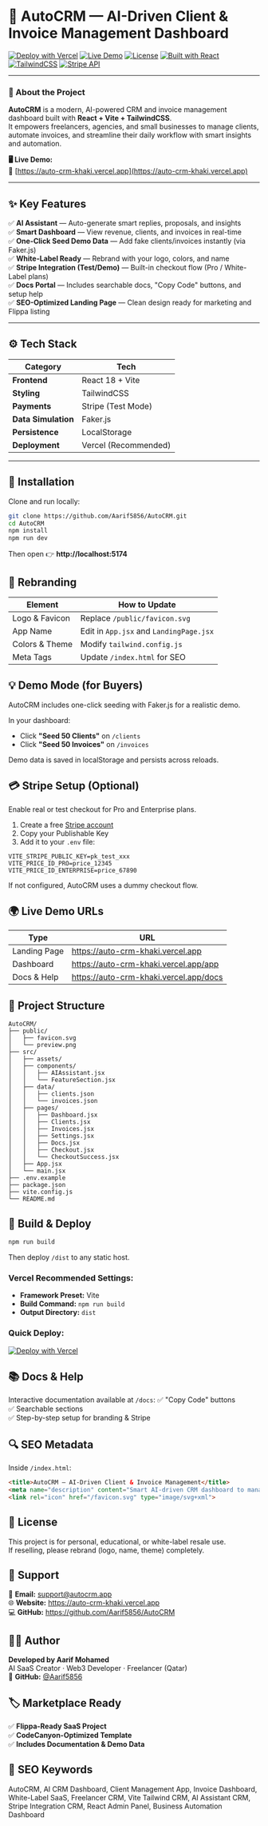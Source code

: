 # 🚀 AutoCRM — AI-Driven Client & Invoice Management Dashboard  

[![Deploy with Vercel](https://vercel.com/button)](https://vercel.com/new/clone?repository-url=https://github.com/Aarif5856/AutoCRM)
[![Live Demo](https://img.shields.io/badge/Live_Demo-https://auto--crm--khaki.vercel.app-blue?style=flat-square)](https://auto-crm-khaki.vercel.app)
[![License](https://img.shields.io/badge/License-MIT-green?style=flat-square)](#license)
[![Built with React](https://img.shields.io/badge/Built%20with-React-61DAFB?style=flat-square&logo=react)](https://react.dev/)
[![TailwindCSS](https://img.shields.io/badge/Styled%20with-TailwindCSS-38B2AC?style=flat-square&logo=tailwindcss)](https://tailwindcss.com/)
[![Stripe API](https://img.shields.io/badge/Payments-Stripe-626CD9?style=flat-square&logo=stripe)](https://stripe.com)

---

### 🧠 About the Project
**AutoCRM** is a modern, AI-powered CRM and invoice management dashboard built with **React + Vite + TailwindCSS**.  
It empowers freelancers, agencies, and small businesses to manage clients, automate invoices, and streamline their daily workflow with smart insights and automation.  

**🖥 Live Demo:**  
🔗 [https://auto-crm-khaki.vercel.app](https://auto-crm-khaki.vercel.app)

---

## ✨ Key Features  

✅ **AI Assistant** — Auto-generate smart replies, proposals, and insights  
✅ **Smart Dashboard** — View revenue, clients, and invoices in real-time  
✅ **One-Click Seed Demo Data** — Add fake clients/invoices instantly (via Faker.js)  
✅ **White-Label Ready** — Rebrand with your logo, colors, and name  
✅ **Stripe Integration (Test/Demo)** — Built-in checkout flow (Pro / White-Label plans)  
✅ **Docs Portal** — Includes searchable docs, "Copy Code" buttons, and setup help  
✅ **SEO-Optimized Landing Page** — Clean design ready for marketing and Flippa listing  

---

## ⚙️ Tech Stack  

| Category | Tech |
|-----------|------|
| **Frontend** | React 18 + Vite |
| **Styling** | TailwindCSS |
| **Payments** | Stripe (Test Mode) |
| **Data Simulation** | Faker.js |
| **Persistence** | LocalStorage |
| **Deployment** | Vercel (Recommended) |

---

## 💾 Installation  

Clone and run locally:  
```bash
git clone https://github.com/Aarif5856/AutoCRM.git
cd AutoCRM
npm install
npm run dev
```

Then open 👉 **http://localhost:5174**

## 🎨 Rebranding

| Element        | How to Update                           |
| -------------- | --------------------------------------- |
| Logo & Favicon | Replace `/public/favicon.svg`           |
| App Name       | Edit in `App.jsx` and `LandingPage.jsx` |
| Colors & Theme | Modify `tailwind.config.js`             |
| Meta Tags      | Update `/index.html` for SEO            |

## 💡 Demo Mode (for Buyers)

AutoCRM includes one-click seeding with Faker.js for a realistic demo.

In your dashboard:
- Click **"Seed 50 Clients"** on `/clients`
- Click **"Seed 50 Invoices"** on `/invoices`

Demo data is saved in localStorage and persists across reloads.

## 💳 Stripe Setup (Optional)

Enable real or test checkout for Pro and Enterprise plans.

1. Create a free [Stripe account](https://stripe.com)
2. Copy your Publishable Key
3. Add it to your `.env` file:

```env
VITE_STRIPE_PUBLIC_KEY=pk_test_xxx
VITE_PRICE_ID_PRO=price_12345
VITE_PRICE_ID_ENTERPRISE=price_67890
```

If not configured, AutoCRM uses a dummy checkout flow.

## 🌍 Live Demo URLs

| Type | URL |
|------|-----|
| Landing Page | https://auto-crm-khaki.vercel.app |
| Dashboard | https://auto-crm-khaki.vercel.app/app |
| Docs & Help | https://auto-crm-khaki.vercel.app/docs |

## 🧩 Project Structure

```
AutoCRM/
├── public/
│   ├── favicon.svg
│   └── preview.png
├── src/
│   ├── assets/
│   ├── components/
│   │   ├── AIAssistant.jsx
│   │   └── FeatureSection.jsx
│   ├── data/
│   │   ├── clients.json
│   │   └── invoices.json
│   ├── pages/
│   │   ├── Dashboard.jsx
│   │   ├── Clients.jsx
│   │   ├── Invoices.jsx
│   │   ├── Settings.jsx
│   │   ├── Docs.jsx
│   │   ├── Checkout.jsx
│   │   └── CheckoutSuccess.jsx
│   ├── App.jsx
│   └── main.jsx
├── .env.example
├── package.json
├── vite.config.js
└── README.md
```

## 🧱 Build & Deploy

```bash
npm run build
```

Then deploy `/dist` to any static host.

### Vercel Recommended Settings:
- **Framework Preset:** Vite
- **Build Command:** `npm run build`
- **Output Directory:** `dist`

### Quick Deploy:
[![Deploy with Vercel](https://vercel.com/button)](https://vercel.com/new/clone?repository-url=https://github.com/Aarif5856/AutoCRM)

## 📚 Docs & Help

Interactive documentation available at `/docs`:
✅ "Copy Code" buttons  
✅ Searchable sections  
✅ Step-by-step setup for branding & Stripe  

## 🔍 SEO Metadata

Inside `/index.html`:
```html
<title>AutoCRM — AI-Driven Client & Invoice Management</title>
<meta name="description" content="Smart AI-driven CRM dashboard to manage clients, automate invoices, and grow your business. Built with React + Vite + Tailwind.">
<link rel="icon" href="/favicon.svg" type="image/svg+xml">
```

## 🪪 License

This project is for personal, educational, or white-label resale use.  
If reselling, please rebrand (logo, name, theme) completely.

## 💬 Support

📧 **Email:** support@autocrm.app  
🌐 **Website:** https://auto-crm-khaki.vercel.app  
💻 **GitHub:** https://github.com/Aarif5856/AutoCRM  

## 👨‍💻 Author

**Developed by Aarif Mohamed**  
AI SaaS Creator · Web3 Developer · Freelancer (Qatar)  
🧭 **GitHub:** [@Aarif5856](https://github.com/Aarif5856)

## 🏷️ Marketplace Ready

✅ **Flippa-Ready SaaS Project**  
✅ **CodeCanyon-Optimized Template**  
✅ **Includes Documentation & Demo Data**  

## 🔑 SEO Keywords

AutoCRM, AI CRM Dashboard, Client Management App, Invoice Dashboard, White-Label SaaS, Freelancer CRM, Vite Tailwind CRM, AI Assistant CRM, Stripe Integration CRM, React Admin Panel, Business Automation Dashboard